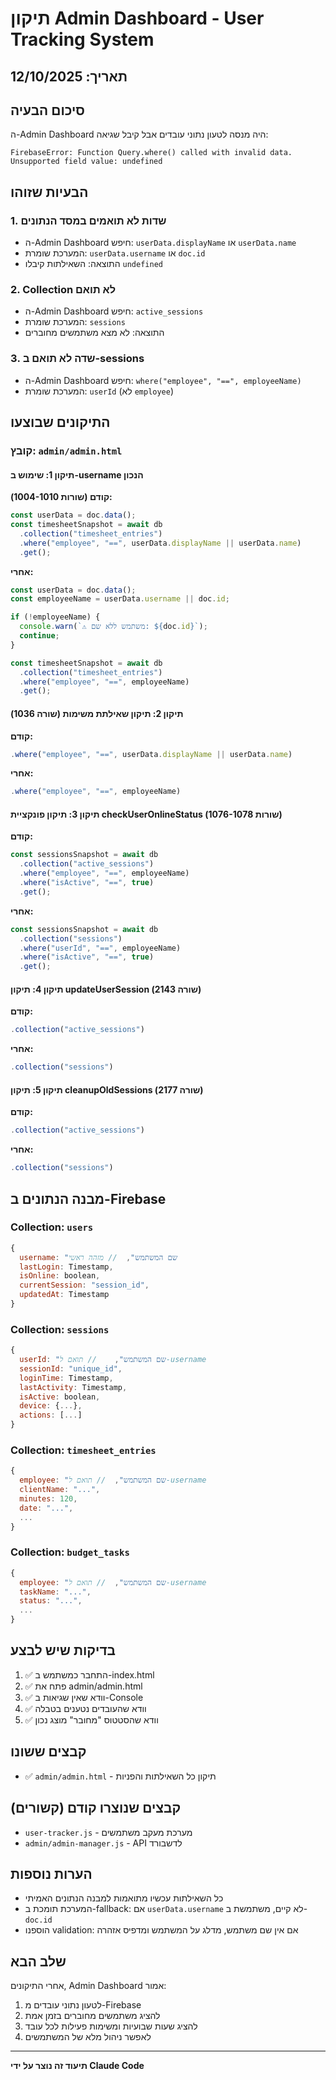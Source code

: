 # תיקון Admin Dashboard - User Tracking System

## תאריך: 12/10/2025

## סיכום הבעיה
ה-Admin Dashboard היה מנסה לטעון נתוני עובדים אבל קיבל שגיאה:
```
FirebaseError: Function Query.where() called with invalid data. Unsupported field value: undefined
```

## הבעיות שזוהו

### 1. שדות לא תואמים במסד הנתונים
- ה-Admin Dashboard חיפש: `userData.displayName` או `userData.name`
- המערכת שומרת: `userData.username` או `doc.id`
- התוצאה: השאילתות קיבלו `undefined`

### 2. Collection לא תואם
- ה-Admin Dashboard חיפש: `active_sessions`
- המערכת שומרת: `sessions`
- התוצאה: לא מצא משתמשים מחוברים

### 3. שדה לא תואם ב-sessions
- ה-Admin Dashboard חיפש: `where("employee", "==", employeeName)`
- המערכת שומרת: `userId` (לא `employee`)

## התיקונים שבוצעו

### קובץ: `admin/admin.html`

#### תיקון 1: שימוש ב-username הנכון
**קודם (שורות 1004-1010):**
```javascript
const userData = doc.data();
const timesheetSnapshot = await db
  .collection("timesheet_entries")
  .where("employee", "==", userData.displayName || userData.name)
  .get();
```

**אחרי:**
```javascript
const userData = doc.data();
const employeeName = userData.username || doc.id;

if (!employeeName) {
  console.warn(`⚠️ משתמש ללא שם: ${doc.id}`);
  continue;
}

const timesheetSnapshot = await db
  .collection("timesheet_entries")
  .where("employee", "==", employeeName)
  .get();
```

#### תיקון 2: תיקון שאילתת משימות (שורה 1036)
**קודם:**
```javascript
.where("employee", "==", userData.displayName || userData.name)
```

**אחרי:**
```javascript
.where("employee", "==", employeeName)
```

#### תיקון 3: תיקון פונקציית checkUserOnlineStatus (שורות 1076-1078)
**קודם:**
```javascript
const sessionsSnapshot = await db
  .collection("active_sessions")
  .where("employee", "==", employeeName)
  .where("isActive", "==", true)
  .get();
```

**אחרי:**
```javascript
const sessionsSnapshot = await db
  .collection("sessions")
  .where("userId", "==", employeeName)
  .where("isActive", "==", true)
  .get();
```

#### תיקון 4: תיקון updateUserSession (שורה 2143)
**קודם:**
```javascript
.collection("active_sessions")
```

**אחרי:**
```javascript
.collection("sessions")
```

#### תיקון 5: תיקון cleanupOldSessions (שורה 2177)
**קודם:**
```javascript
.collection("active_sessions")
```

**אחרי:**
```javascript
.collection("sessions")
```

## מבנה הנתונים ב-Firebase

### Collection: `users`
```javascript
{
  username: "שם המשתמש",  // מזהה ראשי
  lastLogin: Timestamp,
  isOnline: boolean,
  currentSession: "session_id",
  updatedAt: Timestamp
}
```

### Collection: `sessions`
```javascript
{
  userId: "שם המשתמש",    // תואם ל-username
  sessionId: "unique_id",
  loginTime: Timestamp,
  lastActivity: Timestamp,
  isActive: boolean,
  device: {...},
  actions: [...]
}
```

### Collection: `timesheet_entries`
```javascript
{
  employee: "שם המשתמש",  // תואם ל-username
  clientName: "...",
  minutes: 120,
  date: "...",
  ...
}
```

### Collection: `budget_tasks`
```javascript
{
  employee: "שם המשתמש",  // תואם ל-username
  taskName: "...",
  status: "...",
  ...
}
```

## בדיקות שיש לבצע

1. ✅ התחבר כמשתמש ב-index.html
2. ✅ פתח את admin/admin.html
3. ✅ וודא שאין שגיאות ב-Console
4. ✅ וודא שהעובדים נטענים בטבלה
5. ✅ וודא שהסטטוס "מחובר" מוצג נכון

## קבצים ששונו

- ✅ `admin/admin.html` - תיקון כל השאילתות והפניות

## קבצים שנוצרו קודם (קשורים)

- `user-tracker.js` - מערכת מעקב משתמשים
- `admin/admin-manager.js` - API לדשבורד

## הערות נוספות

- כל השאילתות עכשיו מתואמות למבנה הנתונים האמיתי
- המערכת תומכת ב-fallback: אם `userData.username` לא קיים, משתמשת ב-`doc.id`
- הוספנו validation: אם אין שם משתמש, מדלג על המשתמש ומדפיס אזהרה

## שלב הבא

אחרי התיקונים, Admin Dashboard אמור:
1. לטעון נתוני עובדים מ-Firebase
2. להציג משתמשים מחוברים בזמן אמת
3. להציג שעות שבועיות ומשימות פעילות לכל עובד
4. לאפשר ניהול מלא של המשתמשים

---
**תיעוד זה נוצר על ידי Claude Code**
